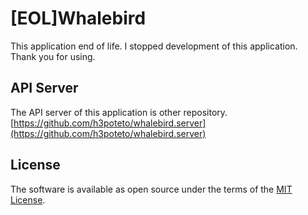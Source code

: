 # [EOL]Whalebird

This application end of life. I stopped development of this application. Thank you for using.

## API Server

The API server of this application is other repository.
[https://github.com/h3poteto/whalebird.server](https://github.com/h3poteto/whalebird.server)

## License
The software is available as open source under the terms of the [MIT License](https://opensource.org/licenses/MIT).

